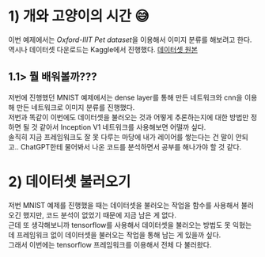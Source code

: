 # 1) 개와 고양이의 시간 😅
이번 예제에서는 *Oxford-IIIT Pet dataset*을 이용해서 이미지 분류를 해보려고 한다.  
역시나 데이터셋 다운로드는 Kaggle에서 진행했다. [데이터셋 원본](https://www.kaggle.com/datasets/tanlikesmath/the-oxfordiiit-pet-dataset)  

## 1.1> 뭘 배워볼까???
저번에 진행했던 MNIST 예제에서는 dense layer를 통해 만든 네트워크와 cnn을 이용해 만든 네트워크로 이미지 분류를 진행했다.  
저번과 똑같이 이번에도 데이터셋을 불러오는 것과 어떻게 추론하는지에 대한 방법만 정하면 될 것 같아서 Inception V1 네트워크를 사용해보면 어떨까 싶다.  
솔직히 지금 프레임워크도 잘 못 다루는 마당에 내가 레이어를 쌓는다는 건 말이 안되고.. ChatGPT한테 물어봐서 나온 코드를 분석하면서 공부를 해나가야 할 것 같다.  

# 2) 데이터셋 불러오기
저번 MNIST 예제를 진행했을 때는 데이터셋을 불러오는 작업을 함수를 사용해서 불러오긴 했지만, 코드 분석이 없었기 때문에 지금 남은 게 없다.  
근데 또 생각해보니까 tensorflow를 사용해서 데이터셋을 불러오는 방법도 못 익혔는데 프레임워크 없이 데이터셋을 불러오는 작업을 통해 남는 게 있을까 싶다.  
그래서 이번에는 tensorflow 프레임워크를 이용해서 전체 다 불러왔다.  
